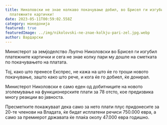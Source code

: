 ```yaml
---
title: Николовски не знае колкаво покачување добил, во Брисел ги изгубил
  платежните картички!
date: 2023-05-11T00:59:02.558Z
category: македонија
featured: true
featuredImage: ../img/nikolovski-ne-znae-kolkju-pari-zel.jpg.webp
author: Вардарски
---
```

<!--StartFragment-->

Министерот за земјоделство Љупчо Николовски во Брисел ги изгубил платежните картички и сега не знае колку пари му дошле на сметката по покачувањето на платата.

Тој, како што пренесе Експрес, не кажа на што ќе го троши новото покачување, зашто како што рече, и кога ќе го добиел, ќе донирал.

Министерот Николовски е само еден од добитниците на новото зголемување на функционерските плати за 78 отсто, кое предизвика многу реакции во јавноста.

Пресметките покажуваат дека само за нето плати плус придонесите за 20-те членови на Владата, ќе бидат исплатени речиси 750.000 евра, а само за премиерот државата ќе плаќа околу 47.000 евра годишно.

<!--EndFragment-->